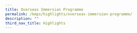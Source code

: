 ```yaml
---
title: Overseas Immersion Programme
permalink: /kmps/highlights/overseas-immersion-programme/
description: ""
third_nav_title: Highlights
---
```

